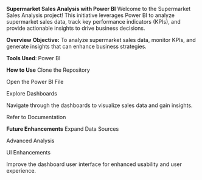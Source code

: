 **Supermarket Sales Analysis with Power BI**
Welcome to the Supermarket Sales Analysis project! This initiative leverages Power BI to analyze supermarket sales data, track key performance indicators (KPIs), and provide actionable insights to drive business decisions.

**Overview**
**Objective:** To analyze supermarket sales data, monitor KPIs, and generate insights that can enhance business strategies.

**Tools Used**: Power BI

**How to Use**
Clone the Repository

Open the Power BI File

Explore Dashboards

Navigate through the dashboards to visualize sales data and gain insights.

Refer to Documentation

**Future Enhancements**
Expand Data Sources

Advanced Analysis

UI Enhancements

Improve the dashboard user interface for enhanced usability and user experience.
